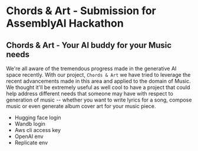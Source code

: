 # Chords & Art - Submission for AssemblyAI Hackathon 

## Chords & Art - Your AI buddy for your Music needs

We're all aware of the tremendous progress made in the generative AI space recently. With our project, `Chords & Art` we have tried to leverage the recent advancements made in this area and applied to the domain of Music.
We thought it'll be extremely useful as well cool to have a project that could help address different needs that someone may have with respect to generation of music -- whether you want to write lyrics for a song, compose music or even generate album cover art for your music piece. 

- Hugging face login
- Wandb login
- Aws cli access key
- OpenAI env
- Replicate env